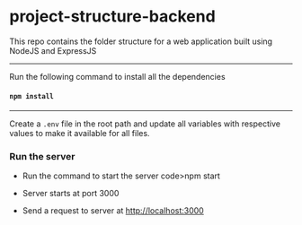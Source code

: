 # project-structure-backend
This repo contains the folder structure for a web application built using NodeJS and ExpressJS

---
Run the following command to install all the dependencies

#### <code>npm install</code>


---
Create a <code>.env</code> file in the root path and update all variables with respective values to make it available for all files.

### Run the server

* Run the command to start the server code>npm start</code>

* Server starts at port 3000

* Send a request to server at [http://localhost:3000](http://localhost:3000)
